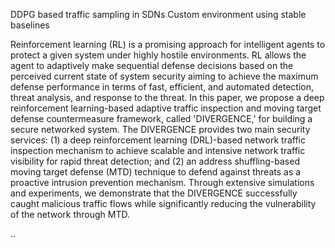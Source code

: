 DDPG based traffic sampling in SDNs
Custom environment using stable baselines

Reinforcement learning (RL) is a promising approach for intelligent agents to protect a given system under highly hostile environments. RL allows the agent to adaptively make sequential defense decisions based on the perceived current state of system security aiming to achieve the maximum defense performance in terms of fast, efficient, and automated detection, threat analysis, and response to the threat. In this paper, we propose a deep reinforcement learning-based adaptive traffic inspection and moving target defense countermeasure framework, called 'DIVERGENCE,' for building a secure networked system. The DIVERGENCE provides two main security services: (1) a deep reinforcement learning (DRL)-based network traffic inspection mechanism to achieve scalable and intensive network traffic visibility for rapid threat detection; and (2) an address shuffling-based moving target defense (MTD) technique to defend against threats as a proactive intrusion prevention mechanism. Through extensive simulations and experiments, we demonstrate that the DIVERGENCE successfully caught malicious traffic flows while significantly reducing the vulnerability of the network through MTD.

..
